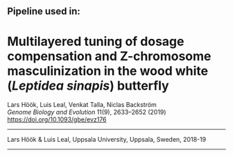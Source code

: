 ## Pipeline used in:

# Multilayered tuning of dosage compensation and Z-chromosome masculinization in the wood white (*Leptidea sinapis*) butterfly
Lars Höök, Luis Leal, Venkat Talla, Niclas Backström  
*Genome Biology and Evolution* 11(9), 2633–2652 (2019) https://doi.org/10.1093/gbe/evz176
 
____

Lars Höök & Luis Leal, Uppsala University, Uppsala, Sweden, 2018-19

_____
